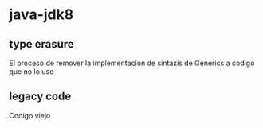 # java-jdk8

## type erasure
El proceso de remover la implementacion de sintaxis de Generics a codigo que no lo use

## legacy code
Codigo viejo

